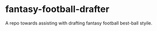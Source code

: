 # fantasy-football-drafter
A repo towards assisting with drafting fantasy football best-ball styile.
